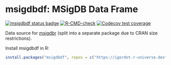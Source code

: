 # msigdbdf: MSigDB Data Frame

<!-- badges: start -->
[![msigdbdf status badge](https://igordot.r-universe.dev/msigdbdf/badges/version)](https://igordot.r-universe.dev/msigdbdf)
[![R-CMD-check](https://github.com/igordot/msigdbdf/actions/workflows/R-CMD-check.yaml/badge.svg)](https://github.com/igordot/msigdbdf/actions/workflows/R-CMD-check.yaml)
[![Codecov test coverage](https://codecov.io/gh/igordot/msigdbdf/graph/badge.svg)](https://app.codecov.io/gh/igordot/msigdbdf)
<!-- badges: end -->

Data source for [msigdbr](https://doi.org/10.32614/CRAN.package.msigdbr) (split into a separate package due to CRAN size restrictions).

Install msigdbdf in R:

```r
install.packages("msigdbdf", repos = c("https://igordot.r-universe.dev", "https://cloud.r-project.org"))
```
